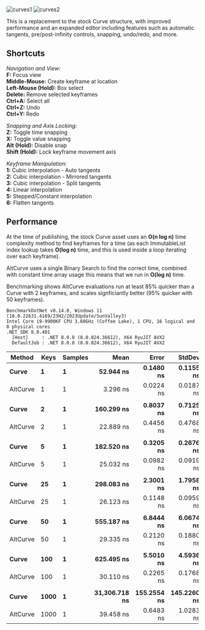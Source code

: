 ![curves1](https://github.com/user-attachments/assets/ab5a00d7-7d76-4c0b-a206-a461f7dd3169)
![curves2](https://github.com/user-attachments/assets/0d138422-b0bc-4e8c-9274-caa13355f4a5)

This is a replacement to the stock Curve structure, with improved performance and an expanded editor including features such as automatic tangents, pre/post-infinity controls, snapping, undo/redo, and more.

## Shortcuts
_Navigation and View:_  
**F:** Focus view  
**Middle-Mouse:** Create keyframe at location  
**Left-Mouse (Hold):** Box select  
**Delete:** Remove selected keyframes  
**Ctrl+A:** Select all  
**Ctrl+Z:** Undo  
**Ctrl+Y:** Redo
 
_Snapping and Axis Locking:_  
**Z:** Toggle time snapping  
**X:** Toggle value snapping  
**Alt (Hold):** Disable snap  
**Shift (Hold):** Lock keyframe movement axis  
  
_Keyframe Manipulation:_  
**1:** Cubic interpolation - Auto tangents  
**2:** Cubic interpolation - Mirrored tangents  
**3:** Cubic interpolation - Split tangents  
**4:** Linear interpolation  
**5:** Stepped/Constant interpolation  
**6:** Flatten tangents

## Performance

At the time of publishing, the stock Curve asset uses an **O(n log n)** time complexity method to find keyframes for a time (as each ImmutableList index lookup takes **O(log n)** time, and this is used inside a loop iterating over each keyframe). 

AltCurve uses a single Binary Search to find the correct time, combined with constant time array usage this means that we run in **O(log n)** time.

Benchmarking shows AltCurve evaluations run at least 85% quicker than a Curve with 2 keyframes, and scales signficiantly better (95% quicker with 50 keyframes).

```
BenchmarkDotNet v0.14.0, Windows 11 (10.0.22631.4169/23H2/2023Update/SunValley3)
Intel Core i9-9900KF CPU 3.60GHz (Coffee Lake), 1 CPU, 16 logical and 8 physical cores
.NET SDK 8.0.401
  [Host]     : .NET 8.0.8 (8.0.824.36612), X64 RyuJIT AVX2
  DefaultJob : .NET 8.0.8 (8.0.824.36612), X64 RyuJIT AVX2
```
| Method   | Keys | Samples | Mean          | Error       | StdDev      | Ratio |
|--------- |----- |-------- |--------------:|------------:|------------:|------:|
| **Curve**    | **1**    | **1**       |     **52.944 ns** |   **0.1480 ns** |   **0.1155 ns** |  **1.00** |
| AltCurve | 1    | 1       |      3.296 ns |   0.0224 ns |   0.0187 ns |  0.06 |
|          |      |         |               |             |             |       |
| **Curve**    | **2**    | **1**       |    **160.299 ns** |   **0.8037 ns** |   **0.7125 ns** |  **1.00** |
| AltCurve | 2    | 1       |     22.889 ns |   0.4456 ns |   0.4768 ns |  0.14 |
|          |      |         |               |             |             |       |
| **Curve**    | **5**    | **1**       |    **182.520 ns** |   **0.3205 ns** |   **0.2676 ns** |  **1.00** |
| AltCurve | 5    | 1       |     25.032 ns |   0.0982 ns |   0.0919 ns |  0.14 |
|          |      |         |               |             |             |       |
| **Curve**    | **25**   | **1**       |    **298.083 ns** |   **2.3001 ns** |   **1.7958 ns** |  **1.00** |
| AltCurve | 25   | 1       |     26.123 ns |   0.1148 ns |   0.0959 ns |  0.09 |
|          |      |         |               |             |             |       |
| **Curve**    | **50**   | **1**       |    **555.187 ns** |   **6.8444 ns** |   **6.0674 ns** |  **1.00** |
| AltCurve | 50   | 1       |     29.335 ns |   0.2120 ns |   0.1880 ns |  0.05 |
|          |      |         |               |             |             |       |
| **Curve**    | **100**  | **1**       |    **625.495 ns** |   **5.5010 ns** |   **4.5936 ns** |  **1.00** |
| AltCurve | 100  | 1       |     30.110 ns |   0.2265 ns |   0.1768 ns |  0.05 |
|          |      |         |               |             |             |       |
| **Curve**    | **1000** | **1**       | **31,306.718 ns** | **155.2554 ns** | **145.2260 ns** | **1.000** |
| AltCurve | 1000 | 1       |     39.458 ns |   0.6483 ns |   1.0283 ns | 0.001 |
